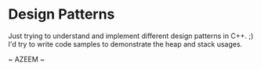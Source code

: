 # Design Patterns

Just trying to understand and implement different design patterns in C++. ;)
I'd try to write code samples to demonstrate the heap and stack usages.

~ AZEEM ~
